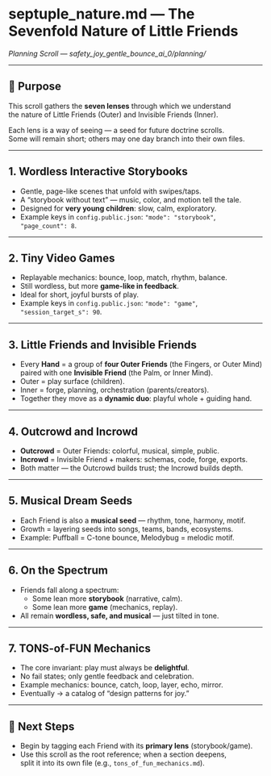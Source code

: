 # septuple_nature.md — The Sevenfold Nature of Little Friends  
*Planning Scroll — safety_joy_gentle_bounce_ai_0/planning/*

---

## 🌱 Purpose

This scroll gathers the **seven lenses** through which we understand  
the nature of Little Friends (Outer) and Invisible Friends (Inner).  

Each lens is a way of seeing — a seed for future doctrine scrolls.  
Some will remain short; others may one day branch into their own files.  

---

## 1. Wordless Interactive Storybooks  
- Gentle, page-like scenes that unfold with swipes/taps.  
- A “storybook without text” — music, color, and motion tell the tale.  
- Designed for **very young children**: slow, calm, exploratory.  
- Example keys in `config.public.json`: `"mode": "storybook"`, `"page_count": 8`.  

---

## 2. Tiny Video Games  
- Replayable mechanics: bounce, loop, match, rhythm, balance.  
- Still wordless, but more **game-like in feedback**.  
- Ideal for short, joyful bursts of play.  
- Example keys in `config.public.json`: `"mode": "game"`, `"session_target_s": 90`.  

---

## 3. Little Friends and Invisible Friends  
- Every **Hand** = a group of **four Outer Friends** (the Fingers, or Outer Mind) paired with one **Invisible Friend** (the Palm, or Inner Mind).  
- Outer = play surface (children).  
- Inner = forge, planning, orchestration (parents/creators).  
- Together they move as a **dynamic duo**: playful whole + guiding hand.  

---

## 4. Outcrowd and Incrowd  
- **Outcrowd** = Outer Friends: colorful, musical, simple, public.  
- **Incrowd** = Invisible Friend + makers: schemas, code, forge, exports.  
- Both matter — the Outcrowd builds trust; the Incrowd builds depth.  

---

## 5. Musical Dream Seeds  
- Each Friend is also a **musical seed** — rhythm, tone, harmony, motif.  
- Growth = layering seeds into songs, teams, bands, ecosystems.  
- Example: Puffball = C-tone bounce, Melodybug = melodic motif.  

---

## 6. On the Spectrum  
- Friends fall along a spectrum:  
  - Some lean more **storybook** (narrative, calm).  
  - Some lean more **game** (mechanics, replay).  
- All remain **wordless, safe, and musical** — just tilted in tone.  

---

## 7. TONS-of-FUN Mechanics  
- The core invariant: play must always be **delightful**.  
- No fail states; only gentle feedback and celebration.  
- Example mechanics: bounce, catch, loop, layer, echo, mirror.  
- Eventually → a catalog of “design patterns for joy.”  

---

## 🌳 Next Steps  
- Begin by tagging each Friend with its **primary lens** (storybook/game).  
- Use this scroll as the root reference; when a section deepens,  
  split it into its own file (e.g., `tons_of_fun_mechanics.md`).  
